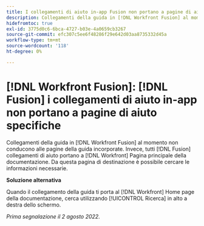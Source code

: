 ```yaml
---
title: I collegamenti di aiuto in-app Fusion non portano a pagine di aiuto specifiche
description: Collegamenti della guida in [!DNL Workfront Fusion] al momento non conducono alle pagine della guida incorporate. Tutti i collegamenti della guida di Fusion portano invece alla home page della documentazione di Workfront. Da questa pagina di destinazione è possibile cercare le informazioni necessarie.
hidefromtoc: true
exl-id: 3775d0c6-6bca-4727-b03e-4a0659cb3267
source-git-commit: efc307c5ee6f48286f29e642d03aa8735332d45a
workflow-type: tm+mt
source-wordcount: '118'
ht-degree: 0%

---
```


# [!DNL Workfront Fusion]: [!DNL Fusion] i collegamenti di aiuto in-app non portano a pagine di aiuto specifiche

Collegamenti della guida in [!DNL Workfront Fusion] al momento non conducono alle pagine della guida incorporate. Invece, tutti [!DNL Fusion] collegamenti di aiuto portano a [!DNL Workfront] Pagina principale della documentazione. Da questa pagina di destinazione è possibile cercare le informazioni necessarie.

**Soluzione alternativa**

Quando il collegamento della guida ti porta al [!DNL Workfront] Home page della documentazione, cerca utilizzando [!UICONTROL Ricerca] in alto a destra dello schermo.

_Prima segnalazione il 2 agosto 2022._
